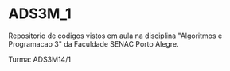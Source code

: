 ADS3M_1
=======

Repositorio de codigos vistos em aula na disciplina "Algoritmos e Programacao 3" da Faculdade SENAC Porto Alegre.

Turma: ADS3M14/1
